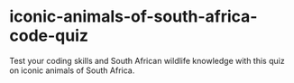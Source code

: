 # iconic-animals-of-south-africa-code-quiz
Test your coding skills and South African wildlife knowledge with this quiz on iconic animals of South Africa.
